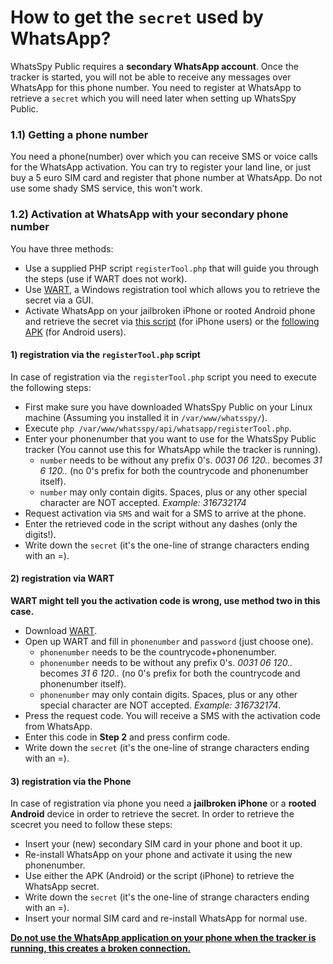 # How to get the `secret` used by WhatsApp?

WhatsSpy Public requires a **secondary WhatsApp account**. Once the tracker is started, you will not be able to receive any messages over WhatsApp for this phone number. You need to register at WhatsApp to retrieve a `secret` which you will need later when setting up WhatsSpy Public.

### 1.1) Getting a phone number

You need a phone(number) over which you can receive SMS or voice calls for the WhatsApp activation. You can try to register your land line, or just buy a 5 euro SIM card and register that phone number at WhatsApp. Do not use some shady SMS service, this won't work.

### 1.2) Activation at WhatsApp with your secondary phone number

You have three methods:

* Use a supplied PHP script `registerTool.php` that will guide you through the steps (use if WART does not work).
* Use [WART](https://github.com/mgp25/WART/), a Windows registration tool which allows you to retrieve the secret via a GUI.
* Activate WhatsApp on your jailbroken iPhone or rooted Android phone and retrieve the secret via [this script](https://www.mgp25.com/utilidadiPhone/) (for iPhone users) or the [following APK](https://github.com/venomous0x/WhatsAPI/issues/983) (for Android users).

#### 1) registration via the `registerTool.php` script

In case of registration via the `registerTool.php` script you need to execute the following steps:

* First make sure you have downloaded WhatsSpy Public on your Linux machine (Assuming you installed it in `/var/www/whatsspy/`).
* Execute `php /var/www/whatsspy/api/whatsapp/registerTool.php`.
* Enter your phonenumber that you want to use for the WhatsSpy Public tracker (You cannot use this for WhatsApp while the tracker is running).
   * `number` needs to be <countrycode><phonenumber> without any prefix 0's. *0031 06 120..* becomes *31 6 120..* (no 0's prefix for both the countrycode and phonenumber itself).
   * `number` may only contain digits. Spaces, plus or any other special character are NOT accepted. *Example: 316732174*
* Request activation via `SMS` and wait for a SMS to arrive at the phone.
* Enter the retrieved code in the script without any dashes (only the digits!).
* Write down the `secret` (it's the one-line of strange characters ending with an =).

#### 2) registration via WART

**WART might tell you the activation code is wrong, use method two in this case.**

* Download [WART](https://github.com/mgp25/WART/blob/master/WART-1.8.0.0.exe?raw=true).
* Open up WART and fill in `phonenumber` and `password` (just choose one).
  * `phonenumber` needs to be the countrycode+phonenumber.
  * `phonenumber` needs to be <countrycode><phonenumber> without any prefix 0's. *0031 06 120..* becomes *31 6 120..* (no 0's prefix for both the countrycode and phonenumber itself).
  * `phonenumber` may only contain digits. Spaces, plus or any other special character are NOT accepted. *Example: 316732174*.
* Press the request code. You will receive a SMS with the activation code from WhatsApp.
* Enter this code in **Step 2** and press confirm code.
* Write down the `secret` (it's the one-line of strange characters ending with an =).

#### 3) registration via the Phone

In case of registration via phone you need a **jailbroken iPhone** or a **rooted Android** device in order to retrieve the secret. In order to retrieve the scecret you need to follow these steps:

* Insert your (new) secondary SIM card in your phone and boot it up.
* Re-install WhatsApp on your phone and activate it using the new phonenumber.
* Use either the APK (Android) or the script (iPhone) to retrieve the WhatsApp secret.
* Write down the `secret` (it's the one-line of strange characters ending with an =).
* Insert your normal SIM card and re-install WhatsApp for normal use.

**[Do not use the WhatsApp application on your phone when the tracker is running, this creates a broken connection.](https://gitlab.maikel.pro/maikeldus/WhatsSpy-Public/issues/4)**